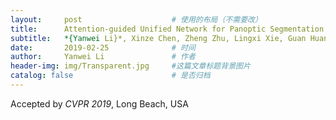 ```yaml
---
layout:     post   				    # 使用的布局（不需要改）
title:      Attention-guided Unified Network for Panoptic Segmentation 	        # 标题 
subtitle:   *{Yanwei Li}*, Xinze Chen, Zheng Zhu, Lingxi Xie, Guan Huang, Dalong Du, and Xingang Wang   #副标题
date:       2019-02-25 				# 时间
author:     Yanwei Li				# 作者
header-img: img/Transparent.jpg 	#这篇文章标题背景图片
catalog: false 						# 是否归档
---
```


Accepted by *CVPR 2019*, Long Beach, USA